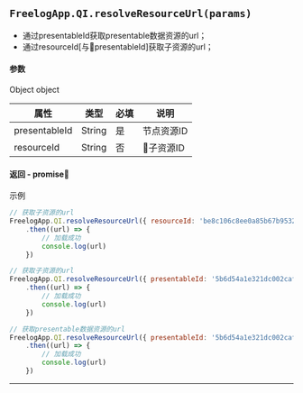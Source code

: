 ## `FreelogApp.QI.resolveResourceUrl(params)`
- 通过presentableId获取presentable数据资源的url；
- 通过resourceId[与presentableId]获取子资源的url；

#### 参数
Object object

| 属性 | 类型 | 必填 | 说明 | 
|--|--|--|--|
| presentableId | String | 是 | 节点资源ID | 
| resourceId | String | 否 | 子资源ID

#### 返回 - promise
示例
```javascript
// 获取子资源的url
FreelogApp.QI.resolveResourceUrl({ resourceId: 'be8c106c8ee0a85b67b95321353d98af92900a59' })
    .then((url) => {
        // 加载成功
        console.log(url)
    })

// 获取子资源的url
FreelogApp.QI.resolveResourceUrl({ presentableId: '5b6d54a1e321dc002caf2f3c', resourceId: 'be8c106c8ee0a85b67b95321353d98af92900a59' })
    .then((url) => {
        // 加载成功
        console.log(url)
    })

// 获取presentable数据资源的url
FreelogApp.QI.resolveResourceUrl({ presentableId: '5b6d54a1e321dc002caf2f3c' })
    .then((url) => {
        // 加载成功
        console.log(url)
    })
```
---